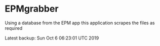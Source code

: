 # EPMgrabber
Using a database from the EPM app this application scrapes the files as required


Latest backup: Sun Oct 6 06:23:01 UTC 2019
